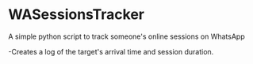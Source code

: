 # WASessionsTracker
A simple python script to track someone's online sessions on WhatsApp

-Creates a log of the target's arrival time and session duration.
